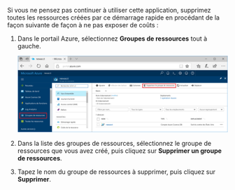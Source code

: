 Si vous ne pensez pas continuer à utiliser cette application, supprimez toutes les ressources créées par ce démarrage rapide en procédant de la façon suivante de façon à ne pas exposer de coûts :

1. Dans le portail Azure, sélectionnez **Groupes de ressources** tout à gauche.  

   ![Métriques dans le portail Azure](./media/cosmos-db-delete-resource-group/delete-resources.png)

2. Dans la liste des groupes de ressources, sélectionnez le groupe de ressources que vous avez créé, puis cliquez sur **Supprimer un groupe de ressources**.

3. Tapez le nom du groupe de ressources à supprimer, puis cliquez sur **Supprimer**.

